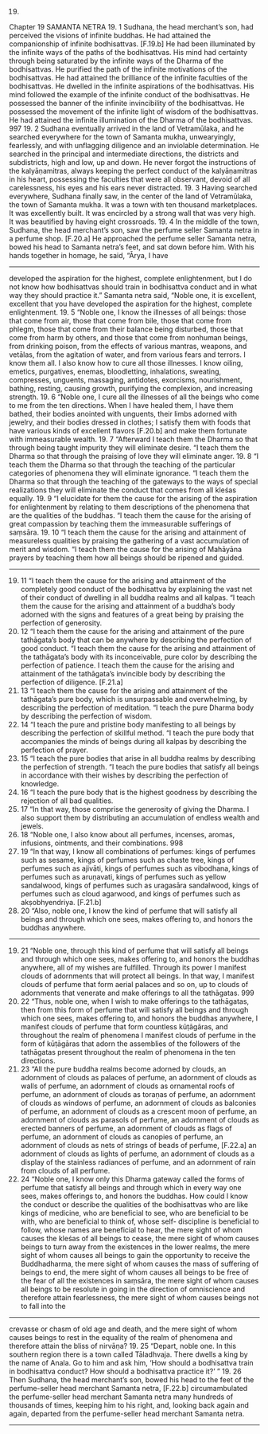 19.
Chapter 19
SAMANTA NETRA
19. 1
Sudhana, the head merchant’s son, had perceived the visions of infinite
buddhas. He had attained the companionship of infinite bodhisattvas.
[F.19.b] He had been illuminated by the infinite ways of the paths of the
bodhisattvas. His mind had certainty through being saturated by the infinite
ways of the Dharma of the bodhisattvas.
 He purified the path of the
infinite motivations of the bodhisattvas. He had attained the brilliance of the
infinite faculties of the bodhisattvas. He dwelled in the infinite aspirations of
the bodhisattvas. His mind followed the example of the infinite conduct of
the bodhisattvas. He possessed the banner of the infinite invincibility of the
bodhisattvas. He possessed the movement of the infinite light of wisdom of
the bodhisattvas. He had attained the infinite illumination of the Dharma of
the bodhisattvas.
997
19. 2
Sudhana eventually arrived in the land of Vetramūlaka, and he searched
everywhere for the town of Samanta mukha, unwearyingly, fearlessly, and
with unflagging diligence and an inviolable determination. He searched in
the principal and intermediate directions, the districts and subdistricts, high
and low, up and down. He never forgot the instructions of the
kalyāṇamitras, always keeping the perfect conduct of the kalyāṇamitras in
his heart, possessing the faculties that were all observant, devoid of all
carelessness, his eyes and his ears never distracted.
19. 3
Having searched everywhere, Sudhana finally saw, in the center of the
land of Vetramūlaka, the town of Samanta mukha. It was a town with ten
thousand marketplaces. It was excellently built. It was encircled by a strong
wall that was very high. It was beautified by having eight crossroads.
19. 4
In the middle of the town, Sudhana, the head merchant’s son, saw the
perfume seller Samanta netra in a perfume shop. [F.20.a] He approached the
perfume seller Samanta netra, bowed his head to Samanta netra’s feet, and sat
down before him. With his hands together in homage, he said, “Ārya, I have


---

developed the aspiration for the highest, complete enlightenment, but I do
not know how bodhisattvas should train in bodhisattva conduct and in what
way they should practice it.”
Samanta netra said, “Noble one, it is excellent, excellent that you have
developed the aspiration for the highest, complete enlightenment.
19. 5
“Noble one, I know the illnesses of all beings: those that come from air,
those that come from bile, those that come from phlegm, those that come
from their balance being disturbed, those that come from harm by others,
and those that come from nonhuman beings, from drinking poison, from the
effects of various mantras, weapons, and vetālas, from the agitation of water,
and from various fears and terrors. I know them all. I also know how to cure
all those illnesses. I know oiling, emetics, purgatives, enemas, bloodletting,
inhalations, 
sweating, 
compresses, 
unguents, 
massaging, 
antidotes,
exorcisms, nourishment, bathing, resting, causing growth, purifying the
complexion, and increasing strength.
19. 6
“Noble one, I cure all the illnesses of all the beings who come to me from
the ten directions. When I have healed them, I have them bathed, their
bodies anointed with unguents, their limbs adorned with jewelry, and their
bodies dressed in clothes; I satisfy them with foods that have various kinds
of excellent flavors [F.20.b] and make them fortunate with immeasurable
wealth.
19. 7
“Afterward I teach them the Dharma so that through being taught
impurity they will eliminate desire.
“I teach them the Dharma so that through the praising of love they will
eliminate anger.
19. 8
“I teach them the Dharma so that through the teaching of the particular
categories of phenomena they will eliminate ignorance.
“I teach them the Dharma so that through the teaching of the gateways to
the ways of special realizations they will eliminate the conduct that comes
from all kleśas equally.
19. 9
“I elucidate for them the cause for the arising of the aspiration for
enlightenment by relating to them descriptions of the phenomena that are
the qualities of the buddhas.
“I teach them the cause for the arising of great compassion by teaching
them the immeasurable sufferings of saṃsāra.
19. 10
“I teach them the cause for the arising and attainment of measureless
qualities by praising the gathering of a vast accumulation of merit and
wisdom.
“I teach them the cause for the arising of Mahāyāna prayers by teaching
them how all beings should be ripened and guided.


---

19. 11
“I teach them the cause for the arising and attainment of the completely
good conduct of the bodhisattva by explaining the vast net of their conduct
of dwelling in all buddha realms and all kalpas.
“I teach them the cause for the arising and attainment of a buddha’s body
adorned with the signs and features of a great being by praising the
perfection of generosity.
19. 12
“I teach them the cause for the arising and attainment of the pure
tathāgata’s body that can be anywhere by describing the perfection of good
conduct.
“I teach them the cause for the arising and attainment of the tathāgata’s
body with its inconceivable, pure color by describing the perfection of
patience. I teach them the cause for the arising and attainment of the
tathāgata’s invincible body by describing the perfection of diligence. [F.21.a]
19. 13
“I teach them the cause for the arising and attainment of the tathāgata’s
pure body, which is unsurpassable and overwhelming, by describing the
perfection of meditation.
“I teach the pure Dharma body by describing the perfection of wisdom.
19. 14
“I teach the pure and pristine body manifesting to all beings by describing
the perfection of skillful method.
“I teach the pure body that accompanies the minds of beings during all
kalpas by describing the perfection of prayer.
19. 15
“I teach the pure bodies that arise in all buddha realms by describing the
perfection of strength.
“I teach the pure bodies that satisfy all beings in accordance with their
wishes by describing the perfection of knowledge.
19. 16
“I teach the pure body that is the highest goodness by describing the
rejection of all bad qualities.
19. 17
“In that way, those comprise the generosity of giving the Dharma. I also
support them by distributing an accumulation of endless wealth and jewels.
19. 18
“Noble one, I also know about all perfumes, incenses, aromas,
infusions,
 ointments, and their combinations.
998
19. 19
“In that way, I know all combinations of perfumes: kings of perfumes such
as sesame, kings of perfumes such as chaste tree, kings of perfumes such as
ajivāti, kings of perfumes such as vibodhana, kings of perfumes such as
aruṇavati, kings of perfumes such as yellow sandalwood, kings of perfumes
such as uragasāra sandalwood, kings of perfumes such as cloud agarwood,
and kings of perfumes such as akṣobhyendriya. [F.21.b]
19. 20
“Also, noble one, I know the kind of perfume that will satisfy all beings
and through which one sees, makes offering to, and honors the buddhas
anywhere.


---

19. 21
“Noble one, through this kind of perfume that will satisfy all beings and
through which one sees, makes offering to, and honors the buddhas
anywhere, all of my wishes are fulfilled. Through its power I manifest clouds
of adornments that will protect all beings. In that way, I manifest clouds of
perfume that form aerial palaces
 and so on, up to clouds of adornments
that venerate and make offerings to all the tathāgatas.
999
19. 22
“Thus, noble one, when I wish to make offerings to the tathāgatas, then
from this form of perfume that will satisfy all beings and through which one
sees, makes offering to, and honors the buddhas anywhere, I manifest
clouds of perfume that form countless kūṭāgāras, and throughout the realm
of phenomena I manifest clouds of perfume in the form of kūṭāgāras that
adorn the assemblies of the followers of the tathāgatas present throughout
the realm of phenomena in the ten directions.
19. 23
“All the pure buddha realms become adorned by clouds, an adornment of
clouds as palaces of perfume, an adornment of clouds as walls of perfume,
an adornment of clouds as ornamental roofs of perfume, an adornment of
clouds as toraṇas of perfume, an adornment of clouds as windows of
perfume, an adornment of clouds as balconies of perfume, an adornment of
clouds as a crescent moon of perfume, an adornment of clouds as parasols of
perfume, an adornment of clouds as erected banners of perfume, an
adornment of clouds as flags of perfume, an adornment of clouds as
canopies of perfume, an adornment of clouds as nets of strings of beads of
perfume, [F.22.a] an adornment of clouds as lights of perfume, an adornment
of clouds as a display of the stainless radiances of perfume, and an
adornment of rain from clouds of all perfume.
19. 24
“Noble one, I know only this Dharma gateway called the forms of perfume
that satisfy all beings and through which in every way one sees, makes offerings to, and
honors the buddhas. How could I know the conduct or describe the qualities of
the bodhisattvas who are like kings of medicine, who are beneficial to see,
who are beneficial to be with, who are beneficial to think of, whose self-
discipline is beneficial to follow, whose names are beneficial to hear, the
mere sight of whom causes the kleśas of all beings to cease, the mere sight of
whom causes beings to turn away from the existences in the lower realms,
the mere sight of whom causes all beings to gain the opportunity to receive
the Buddhadharma, the mere sight of whom causes the mass of suffering of
beings to end, the mere sight of whom causes all beings to be free of the fear
of all the existences in saṃsāra, the mere sight of whom causes all beings to
be resolute in going in the direction of omniscience and therefore attain
fearlessness, the mere sight of whom causes beings not to fall into the


---

crevasse or chasm of old age and death, and the mere sight of whom causes
beings to rest in the equality of the realm of phenomena and therefore attain
the bliss of nirvāṇa?
19. 25
“Depart, noble one. In this southern region there is a town called
Tāladhvaja. There dwells a king by the name of Anala. Go to him and ask
him, ‘How should a bodhisattva train in bodhisattva conduct? How should a
bodhisattva practice it?’ ”
19. 26
Then Sudhana, the head merchant’s son, bowed his head to the feet of the
perfume-seller head merchant Samanta netra, [F.22.b] circumambulated the
perfume-seller head merchant Samanta netra many hundreds of thousands of
times, keeping him to his right, and, looking back again and again, departed
from the perfume-seller head merchant Samanta netra.


---